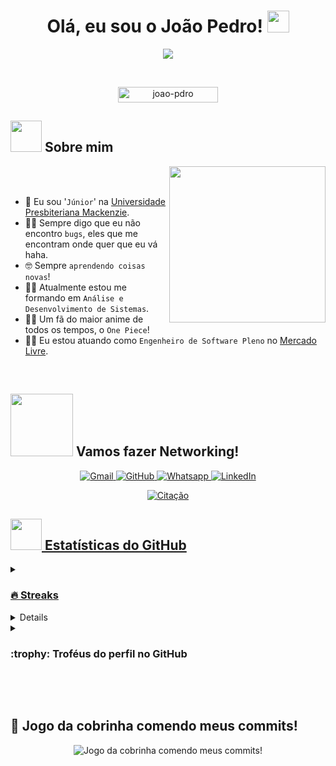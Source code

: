 <h1 align="center">Olá, eu sou o João Pedro! <img src="https://media.giphy.com/media/hvRJCLFzcasrR4ia7z/giphy.gif" width="35px"></h1>
<p align="center">
  <a href="https://github.com/DenverCoder1/readme-typing-svg">
  <img src="https://readme-typing-svg.herokuapp.com?font=Time+New+Roman&color=blue&size=25&center=true&vCenter=true&width=600&height=100&lines=Engenheiro+de+Software;Análise+e+Desenvolvimento+de+Sistemas;Amante+de+Tecnologia;"/>
  </a>
</p>
<br>
<p align="center"> 
	<img src="https://komarev.com/ghpvc/?username=joao-pdro&label=Numero+de+Visitas&color=blue&style=flat" alt="joao-pdro" height="25px" width="160px"/> 
</p>

## <picture><img src="https://github.com/joao-pdro/joao-pdro/blob/main/Images/about_me.gif?raw=true" width="50px"></picture> Sobre mim
<picture>
  <img align="right" src="https://github.com/joao-pdro/joao-pdro/blob/main/Images/Right_Side.gif?raw=true" width="250px">
</picture>
<br><br>

- :school: Eu sou '`Júnior`' na [Universidade Presbiteriana Mackenzie](https://www.mackenzie.br/).
- :technologist: Sempre digo que eu não encontro `bugs`, eles que me encontram onde quer que eu vá haha.
- :nerd_face: Sempre `aprendendo coisas novas`!
- :student: Atualmente estou me formando em `Análise e Desenvolvimento de Sistemas`.
- :pirate_flag: Um fã do maior anime de todos os tempos, o `One Piece`!
- :mage_man: Eu estou atuando como `Engenheiro de Software Pleno` no [Mercado Livre](https://www.mercadolivre.com.br/).

<br>

## <picture><img src="https://github.com/joao-pdro/joao-pdro/blob/main/Images/Connect-with-me.gif?raw=true" width="100px"></picture> Vamos fazer Networking!
<p align="center">
	<a href="mailto:juaocorleone@gmail.com">
    <img img src="https://img.shields.io/badge/gmail-%23EA4335.svg?style=plastic&logo=gmail&logoColor=white" alt="Gmail"/>
  </a>
	<a href="https://github.com/joao-pdro">
    <img src="https://img.shields.io/badge/github-%23181717.svg?style=plastic&logo=github&logoColor=white" alt="GitHub"/>
  </a>
	<a href="https://wa.me/11986111238">
    <img src="https://img.shields.io/badge/whatsapp-%2325D366.svg?style=plastic&logo=whatsapp&logoColor=white" alt="Whatsapp"/>
  </a>
	<a href="https://www.linkedin.com/in/joacgomes/">
    <img src="https://img.shields.io/badge/linkedin-%230A66C2.svg?style=plastic&logo=linkedin&logoColor=white" alt="LinkedIn"/>
  </a>
</p>

<!-- ## 🛠️ Minhas Habilidades

### <picture> <img src = "https://github.com/joao-pdro/joao-pdro/blob/main/Images/Programming_Languages.gif?raw=true" width = 50px>  </picture> Linguagens de Programação

<p align="center">
  &emsp;
  <a href="https://www.cprogramming.com/" target="_blank">
    <img alt="C" src="https://img.shields.io/badge/C%20-%232370ED.svg?style=plastic&logo=c&logoColor=white">
  </a>
  &emsp;
  <a href="https://www.w3schools.com/cpp/" target="_blank">
    <img alt="C++" src="https://img.shields.io/badge/C++%20-%2300599C.svg?style=plastic&logo=c%2B%2B&logoColor=white">
  </a>
  &emsp;
  <a href="https://developer.mozilla.org/en-US/docs/Web/JavaScript" target="_blank">
     <img alt="JavaScript" src="https://img.shields.io/badge/JavaScript%20-%23F7DF1E.svg?style=plastic&logo=javascript&logoColor=black">
   </a>
  &emsp;
  <a href="https://www.java.com" target="_blank">
    <img alt="Java" src="https://img.shields.io/badge/Java-%23007396.svg?style=plastic&logo=java&logoColor=white">
  </a>
  &emsp;
   <a href="https://www.python.org" target="_blank">
    <img alt="Python" src="https://img.shields.io/badge/Python%20-%2314354C.svg?style=plastic&logo=python&logoColor=white">
  </a>
</p>

### <picture> <img src = "https://github.com/joao-pdro/joao-pdro/blob/main/Images/Front_End.gif?raw=true" width = 50px>  </picture> Frontend Development
<p align="center">
  &emsp;
  <a href="https://www.w3.org/html/" target="_blank">
   <img alt="HTML" src="https://img.shields.io/badge/HTML5%20-%23E34F26.svg?style=plastic&logo=html5&logoColor=white">
  </a>
  &emsp;
  <a href="https://www.w3schools.com/css/" target="_blank">
    <img alt="CSS" src="https://img.shields.io/badge/CSS%20-%231572B6.svg?style=plastic&logo=css3&logoColor=white">
  </a>
  &emsp;
  <a href="https://www.python.org" target="_blank">
    <img alt="Python" src="https://img.shields.io/badge/react-%2361DAFB.svg?style=plastic&logo=React&logoColor=black">
  </a>
  &emsp;
  <a href="https://developer.mozilla.org/en-US/docs/Web/JavaScript" target="_blank">
     <img alt="JavaScript" src="https://img.shields.io/badge/JavaScript%20-%23F7DF1E.svg?style=plastic&logo=javascript&logoColor=black">
   </a>
</p>

 ### <picture> <img src = "https://github.com/joao-pdro/joao-pdro/blob/main/Images/Software_Tools.gif?raw=true" width = 50px>  </picture> Software & Tools

<p align="center">
  &emsp;
    <a href="#"><img alt="Git" src="https://img.shields.io/badge/Git%20-%23F05033.svg?style=plastic&logo=git&logoColor=white"></a>
  &emsp;
    <a href="#"><img alt="GitHub" src="https://img.shields.io/badge/github-%23181717.svg?style=plastic&logo=github&logoColor=white"></a>
  &emsp;
    <a href="#"><img alt="Google Sheets" src="https://img.shields.io/badge/Google%20Sheets%20-%2334A853.svg?style=plastic&logo=google%20sheets&logoColor=white"></a>
  &emsp;
    <a href="#"><img alt="Mark Down" src="https://img.shields.io/badge/Markdown-000000?style=plastic&logo=markdown&logoColor=white"></a>
  &emsp;
    <a href="#"><img alt="Stack Overflow" src="https://img.shields.io/badge/-Stack%20Overflow-FE7A16?style=plastic&logo=stack-overflow&logoColor=white"></a>
  &emsp;
    <a href="#"><img alt="Geekf For Geeks" src="https://img.shields.io/badge/geeksforgeeks-%230F9D58.svg?style=plastic&logo=geeksforgeeks&logoColor=white"></a>
  &emsp;
    <a href="#"><img alt="JSON" img src="https://img.shields.io/badge/json-%23000000.svg?style=plastic&logo=json&logoColor=white"></a>
  &emsp;
    <a href="#"><img alt="OpenGL" src="https://img.shields.io/badge/opengl-%235586A4.svg?style=plastic&logo=opengl&logoColor=white"></a>
  &emsp;
    <a href="#"><img alt="Selenium" src="https://img.shields.io/badge/selenium-%2343B02A.svg?&style=plastic&logo=selenium&logoColor=white"></a>
    &emsp;
    <a href="#"><img src="https://img.shields.io/badge/latex-%23008080.svg?&style=plastic&logo=latex&logoColor=white" /></a>
    &emsp;
    <a href="#"><img src="https://img.shields.io/badge/django-%23092E20.svg?&style=plastic&logo=django&logoColor=white" /></a>
    &emsp;
    <a href="#"><img src="https://img.shields.io/badge/mysql-%234479A1.svg?&style=plastic&logo=mysql&logoColor=white"/></a>
</p>

 ### <picture> <img src = "https://github.com/joao-pdro/joao-pdro/blob/main/Images/IDEs.gif?raw=true" width = 50px>  </picture> IDEs

<p align="center">
  &emsp;
    <a href="#"><img alt="Visual Studio Code" src="https://img.shields.io/badge/Visual%20Studio%20Code-0078d7.svg?style=plastic&logo=visual-studio-code&logoColor=white"></a>
  &emsp;
    <a href="#"><img alt="JetBrain" src="https://img.shields.io/badge/jetbrains-%23000000.svg?style=plastic&logo=jetbrains&logoColor=white" /></a>
  &emsp;
    <a href="#"><img alt="Atom" src="https://img.shields.io/badge/atom-%2366595C.svg?&style=plastic&logo=atom&logoColor=white" /></a>
  &emsp;
    <a href="#"><img alt="Eclipse" src="https://img.shields.io/badge/eclipse%20ide-%232C2255.svg?&style=plastic&logo=eclipse%20ide&logoColor=white" /></a>
</p>

 ### <picture> <img src = "https://github.com/joao-pdro/joao-pdro/blob/main/Images/CP_PS.gif?raw=true" width = 50px>  </picture> Competitive Programming & Problem Solving

<p align="center">
  &emsp;
    <a href="#"><img alt = "Codeforces" src="https://img.shields.io/badge/codeforces%20-%231F8ACB.svg?style=plastic&logo=codeforces&logoColor=white" /></a>
  &emsp;
    <a href="#"><img alt = "Leetcode" src="https://img.shields.io/badge/leetcode%20-%23FFA116.svg?style=plastic&logo=leetcode&logoColor=black" /></a>
  &emsp;
    <a href="#"><img alt = "Huckerrank" src="https://img.shields.io/badge/hackerrank-%232EC866.svg?style=plastic&logo=hackerrank&logoColor=white" /></a>
  &emsp;
    <a href="#"><img alt = "CodeChef" src="https://img.shields.io/badge/codechef-%235B4638.svg?style=plastic&logo=codechef&logoColor=white" /></a>
  &emsp;
    <a href="#"><img alt = "Google" src="https://img.shields.io/badge/google-%234285F4.svg?style=plastic&logo=google&logoColor=white" /></a>
  &emsp;
    <a href="#"><img alt = "Codin Game" src="https://img.shields.io/badge/codingame-%23F2BB13.svg?&style=plastic&logo=codingame&logoColor=black" /></a>
</p>

 ### <picture> <img src = "https://github.com/joao-pdro/joao-pdro/blob/main/Images/OS.gif?raw=true" width = 50px>  </picture> Operating Systems

<p align="center">
  &emsp;
    <a href="#"><img src="https://img.shields.io/badge/Linux-FCC624?style=plastic&logo=linux&logoColor=black"></a>
  &emsp;
    <a href="#"><img src="https://img.shields.io/badge/Ubuntu-E95420?style=plastic&logo=ubuntu&logoColor=white"></a>
  &emsp;
    <a href="#"><img src="https://img.shields.io/badge/Windows-0078D6?style=plastic&logo=windows&logoColor=white"></a>
  &emsp;
    <a href="#"><img src="https://img.shields.io/badge/pop!_os-%2348B9C7.svg?style=plastic&&logo=pop!_os&logoColor=white" /></a>
  &emsp;
    <a href="#"><img src="https://img.shields.io/badge/manjaro-%2335BF5C.svg?&style=plastic&logo=manjaro&logoColor=white" /></a>
</p>

<br>
---

-->
<p align="center">
	<a href="https://github.com/piyushsuthar/github-readme-quotes"> <img alt="Citação" src="https://quotes-github-readme.vercel.app/api?type=horizontal&theme=tokyonight&animation=grow_out_in&quoteCategory=programming">
</p>

## <picture><img src="https://github.com/joao-pdro/joao-pdro/blob/main/Images/Statistics.gif?raw=true" width="50px"></picture> Estatísticas do GitHub
<details>
  <summary>
    <h3>🔥 Streaks</h3>
  </summary>
  ----
  <p align="center">
    <img src="https://github-readme-streak-stats.herokuapp.com/?user=joao-pdro&theme=tokyonight_duo" alt="joao-pdro"/>
  </p>
</details>
  
<details>
  <summary>
    <h3>💻 Estatísticas de perfil no GitHub</h3>
  </summary>
  
  ---
  
  <p align="center">
    <a href="https://github.com/anuraghazra/github-readme-stats">
      <img alt="joao-pdro's Github Stats" src="https://github-readme-stats.vercel.app/api?username=joao-pdro&show_icons=true&count_private=true&locale=en&theme=tokyonight&layout=compact" height="230px"/>
    </a>
    <img src="https://github-readme-stats.vercel.app/api/top-langs?username=joao-pdro&langs_count=10&show_icons=true&locale=en&theme=tokyonight" alt="joao-pdro" height="230px"/>
    <br>
    <b>Nota:</b>
    As principais linguagens são apenas uma métrica das linguagens em que meu código público consiste e não refletem experiência ou nível de habilidade.
  </p>
</details>

<details>
  <summary>
    <h3> :trophy: Troféus do perfil no GitHub</h3>
  </summary>

  ---

  <p align="center">
    <a href="https://github.com/ryo-ma/github-profile-trophy">
      <img src="https://github-profile-trophy.vercel.app/?username=joao-pdro&layout=compact&theme=tokyonight&column=4&margin-w=15&margin-h=15" alt="joao-pdro"/>
    </a>
  </p>
</details>

 <!--
<details><summary><h3> :open_file_folder: My Repositories </h3></summary>

----
	
<div>
  <p align="center">
	<a href="https://github.com/joao-pdro/LeetCode_DailyChallenge_2023">
      		<img src="https://github-readme-stats.vercel.app/api/pin/?username=joao-pdro&repo=LeetCode_DailyChallenge_2023&theme=tokyonight" alt="GitHub Stats" />
    	</a>
	<a href="https://github.com/joao-pdro/Ahmed-Hossam">
      		<img src="https://github-readme-stats.vercel.app/api/pin/?username=joao-pdro&repo=Ahmed-Hossam&theme=tokyonight" alt="GitHub Stats" />
    	</a>
    	<a href="https://github.com/joao-pdro/Strees_Testing">
      		<img src="https://github-readme-stats.vercel.app/api/pin/?username=joao-pdro&repo=Strees_Testing&theme=tokyonight" alt="GitHub Stats" />
    	</a>
    	<a href="https://github.com/joao-pdro/CP-Templates">
      		<img src="https://github-readme-stats.vercel.app/api/pin/?username=joao-pdro&repo=CP-Templates&theme=tokyonight" alt="GitHub Stats" />
    	</a>
    	<a href="https://github.com/joao-pdro/Codeforces-Polygon-Template">
      		<img src="https://github-readme-stats.vercel.app/api/pin/?username=joao-pdro&repo=Codeforces-Polygon-Template&theme=tokyonight" alt="GitHub Stats" />
    	</a>
	<a href="https://github.com/joao-pdro/Some-Linux-Commands">
      		<img src="https://github-readme-stats.vercel.app/api/pin/?username=joao-pdro&repo=Some-Linux-Commands&theme=tokyonight" alt="GitHub Stats" />
    	</a>
	<a href="https://github.com/joao-pdro/Shorten-Link">
      		<img src="https://github-readme-stats.vercel.app/api/pin/?username=joao-pdro&repo=Shorten-Link&theme=tokyonight" alt="GitHub Stats" />
    	</a>
	<a href="https://github.com/joao-pdro/joao-pdro">
      		<img src="https://github-readme-stats.vercel.app/api/pin/?username=joao-pdro&repo=joao-pdro&theme=tokyonight" alt="GitHub Stats" />
    	</a>
	<a href="https://github.com/joao-pdro/Competitive-Programming-Session-Content">
      		<img src="https://github-readme-stats.vercel.app/api/pin/?username=joao-pdro&repo=Competitive-Programming-Session-Content&theme=tokyonight" alt="GitHub Stats" />
    	</a>
	<a href="https://github.com/joao-pdro/VS-Code-for-CP">
      		<img src="https://github-readme-stats.vercel.app/api/pin/?username=joao-pdro&repo=VS-Code-for-CP&theme=tokyonight" alt="GitHub Stats" />
    	</a>
	<a href="https://github.com/joao-pdro/Sorting-Algorithms">
      		<img src="https://github-readme-stats.vercel.app/api/pin/?username=joao-pdro&repo=Sorting-Algorithms&theme=tokyonight" alt="GitHub Stats" />
    	</a>
	<a href="https://github.com/joao-pdro/board-link-generator">
      		<img src="https://github-readme-stats.vercel.app/api/pin/?username=joao-pdro&repo=board-link-generator&theme=tokyonight" alt="GitHub Stats" />
    	</a>
	<a href="https://github.com/joao-pdro/Tic-Tac-Toe-GUI">
      		<img src="https://github-readme-stats.vercel.app/api/pin/?username=joao-pdro&repo=Tic-Tac-Toe-GUI&theme=tokyonight" alt="GitHub Stats" />
    	</a>
	<a href="https://github.com/joao-pdro/PhoneBook-System">
      		<img src="https://github-readme-stats.vercel.app/api/pin/?username=joao-pdro&repo=PhoneBook-System&theme=tokyonight" alt="GitHub Stats" />
    	</a>
	<a href="https://github.com/joao-pdro/Codeforces-Sheet-Generator">
      		<img src="https://github-readme-stats.vercel.app/api/pin/?username=joao-pdro&repo=Codeforces-Sheet-Generator&theme=tokyonight" alt="GitHub Stats" />
    	</a>
	<a href="https://github.com/joao-pdro/CP-Calendar">
      		<img src="https://github-readme-stats.vercel.app/api/pin/?username=joao-pdro&repo=CP-Calendar&theme=tokyonight" alt="GitHub Stats" />
    	</a>
	<a href="https://github.com/joao-pdro/Codeforces-Friends-Script">
      		<img src="https://github-readme-stats.vercel.app/api/pin/?username=joao-pdro&repo=Codeforces-Friends-Script&theme=tokyonight" alt="GitHub Stats" />
    	</a>
	<a href="https://github.com/joao-pdro/vJudge-Board-Scrapper">
      		<img src="https://github-readme-stats.vercel.app/api/pin/?username=joao-pdro&repo=vJudge-Board-Scrapper&theme=tokyonight" alt="GitHub Stats" />
    	</a>
	<a href="https://github.com/joao-pdro/CP-Templates-Snippets">
      		<img src="https://github-readme-stats.vercel.app/api/pin/?username=joao-pdro&repo=CP-Templates-Snippets&theme=tokyonight" alt="GitHub Stats" />
    	</a>
	<a href="https://github.com/joao-pdro/Udemy-Website">
      		<img src="https://github-readme-stats.vercel.app/api/pin/?username=joao-pdro&repo=Udemy-Website&theme=tokyonight" alt="GitHub Stats" />
    	</a>
  </p>
</div>
</details>
-->

<br><br>

## 🐍 Jogo da cobrinha comendo meus commits!

<p align="center">
	<picture>
		  <source media="(prefers-color-scheme: dark)" srcset="https://raw.githubusercontent.com/joao-pdro/joao-pdro/output/github-contribution-grid-snake-dark.svg">
		  <source media="(prefers-color-scheme: light)" srcset="https://raw.githubusercontent.com/joao-pdro/joao-pdro/output/github-contribution-grid-snake.svg">
		  <img alt="Jogo da cobrinha comendo meus commits!" src="https://raw.githubusercontent.com/joao-pdro/joao-pdro/output/github-contribution-grid-snake.svg">
	</picture>
</p>
